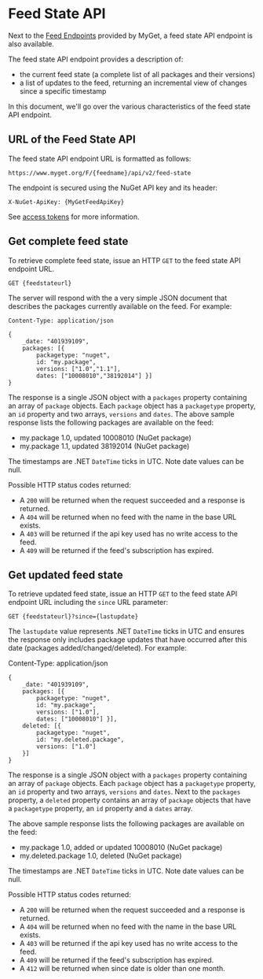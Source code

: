# Feed State API

Next to the [Feed Endpoints](/docs/reference/feed-endpoints) provided by MyGet, a feed state API endpoint is also available. 

The feed state API endpoint provides a description of:

* the current feed state (a complete list of all packages and their versions)
* a list of updates to the feed, returning an incremental view of changes since a specific timestamp

In this document, we'll go over the various characteristics of the feed state API endpoint.

## URL of the Feed State API

The feed state API endpoint URL is formatted as follows:

	https://www.myget.org/F/{feedname}/api/v2/feed-state

The endpoint is secured using the NuGet API key and its header:

	X-NuGet-ApiKey: {MyGetFeedApiKey}

See [access tokens](/docs/reference/security#Personal_security_access_tokens) for more information.

## Get complete feed state

To retrieve complete feed state, issue an HTTP `GET` to the feed state API endpoint URL.

	GET {feedstateurl}

The server will respond with the a very simple JSON document that describes the packages currently available on the feed. For example:

	Content-Type: application/json
	
	{
		_date: "401939109",
		packages: [{
			packagetype: "nuget",
			id: "my.package",
			versions: ["1.0","1.1"],
			dates: ["10008010","38192014"] }]
	}

The response is a single JSON object with a `packages` property containing an array of `package` objects. Each `package` object has a `packagetype` property, an `id` property and two arrays, `versions` and `dates`. The above sample response lists the following packages are available on the feed:

* my.package 1.0, updated 10008010 (NuGet package)
* my.package 1.1, updated 38192014 (NuGet package)

The timestamps are .NET `DateTime` ticks in UTC. Note date values can be null.

Possible HTTP status codes returned:

* A `200` will be returned when the request succeeded and a response is returned.
* A `404` will be returned when no feed with the name in the base URL exists.
* A `403` will be returned if the api key used has no write access to the feed.
* A `409` will be returned if the feed's subscription has expired.

## Get updated feed state

To retrieve updated feed state, issue an HTTP `GET` to the feed state API endpoint URL including the `since` URL parameter:

	GET {feedstateurl}?since={lastupdate}

The `lastupdate` value represents .NET `DateTime` ticks in UTC and ensures the response only includes package updates that have occurred after this date (packages added/changed/deleted). For example:

Content-Type: application/json

	{
		_date: "401939109",
		packages: [{
			packagetype: "nuget",
			id: "my.package",
			versions: ["1.0"],
			dates: ["10008010"] }],
		deleted: [{
			packagetype: "nuget",
			id: "my.deleted.package",
			versions: ["1.0"]
		}]
	}

The response is a single JSON object with a `packages` property containing an array of `package` objects. Each `package` object has a `packagetype` property, an `id` property and two arrays, `versions` and `dates`. Next to the `packages` property, a `deleted` property contains an array of `package` objects that have a `packagetype` property, an `id` property and a `dates` array.

The above sample response lists the following packages are available on the feed:

* my.package 1.0, added or updated 10008010 (NuGet package)
* my.deleted.package 1.0, deleted (NuGet package)

The timestamps are .NET `DateTime` ticks in UTC. Note date values can be null.

Possible HTTP status codes returned:

* A `200` will be returned when the request succeeded and a response is returned.
* A `404` will be returned when no feed with the name in the base URL exists.
* A `403` will be returned if the api key used has no write access to the feed.
* A `409` will be returned if the feed's subscription has expired.
* A `412` will be returned when since date is older than one month.